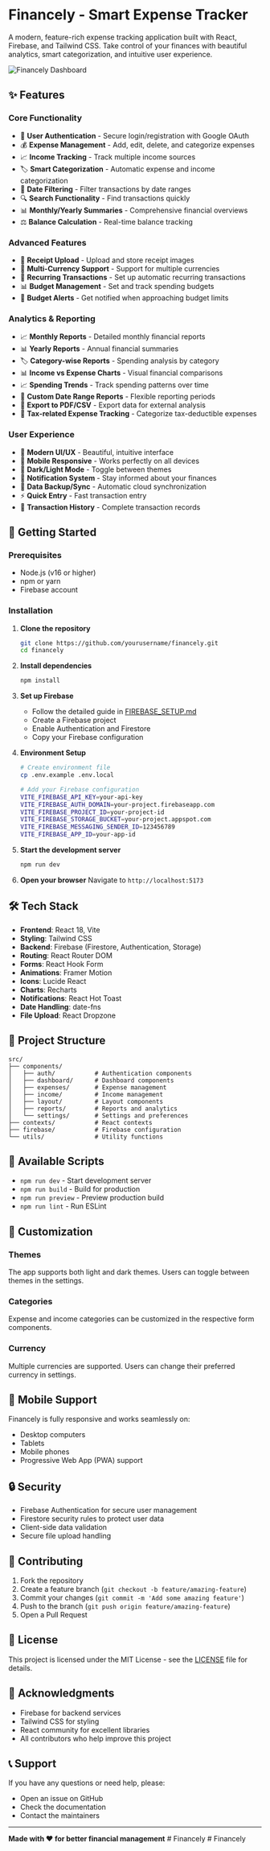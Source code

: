 # Financely - Smart Expense Tracker

A modern, feature-rich expense tracking application built with React, Firebase, and Tailwind CSS. Take control of your finances with beautiful analytics, smart categorization, and intuitive user experience.

![Financely Dashboard](https://via.placeholder.com/800x400/3B82F6/FFFFFF?text=Financely+Dashboard)

## ✨ Features

### Core Functionality

- 🔐 **User Authentication** - Secure login/registration with Google OAuth
- 💰 **Expense Management** - Add, edit, delete, and categorize expenses
- 📈 **Income Tracking** - Track multiple income sources
- 🏷️ **Smart Categorization** - Automatic expense and income categorization
- 📅 **Date Filtering** - Filter transactions by date ranges
- 🔍 **Search Functionality** - Find transactions quickly
- 📊 **Monthly/Yearly Summaries** - Comprehensive financial overviews
- ⚖️ **Balance Calculation** - Real-time balance tracking

### Advanced Features

- 📱 **Receipt Upload** - Upload and store receipt images
- 💱 **Multi-Currency Support** - Support for multiple currencies
- 🔄 **Recurring Transactions** - Set up automatic recurring transactions
- 📊 **Budget Management** - Set and track spending budgets
- 🚨 **Budget Alerts** - Get notified when approaching budget limits

### Analytics & Reporting

- 📈 **Monthly Reports** - Detailed monthly financial reports
- 📊 **Yearly Reports** - Annual financial summaries
- 🏷️ **Category-wise Reports** - Spending analysis by category
- 📊 **Income vs Expense Charts** - Visual financial comparisons
- 📈 **Spending Trends** - Track spending patterns over time
- 📅 **Custom Date Range Reports** - Flexible reporting periods
- 📄 **Export to PDF/CSV** - Export data for external analysis
- 🧾 **Tax-related Expense Tracking** - Categorize tax-deductible expenses

### User Experience

- 🎨 **Modern UI/UX** - Beautiful, intuitive interface
- 📱 **Mobile Responsive** - Works perfectly on all devices
- 🌙 **Dark/Light Mode** - Toggle between themes
- 🔔 **Notification System** - Stay informed about your finances
- 💾 **Data Backup/Sync** - Automatic cloud synchronization
- ⚡ **Quick Entry** - Fast transaction entry
- 📜 **Transaction History** - Complete transaction records

## 🚀 Getting Started

### Prerequisites

- Node.js (v16 or higher)
- npm or yarn
- Firebase account

### Installation

1. **Clone the repository**

   ```bash
   git clone https://github.com/yourusername/financely.git
   cd financely
   ```

2. **Install dependencies**

   ```bash
   npm install
   ```

3. **Set up Firebase**

   - Follow the detailed guide in [FIREBASE_SETUP.md](./FIREBASE_SETUP.md)
   - Create a Firebase project
   - Enable Authentication and Firestore
   - Copy your Firebase configuration

4. **Environment Setup**

   ```bash
   # Create environment file
   cp .env.example .env.local

   # Add your Firebase configuration
   VITE_FIREBASE_API_KEY=your-api-key
   VITE_FIREBASE_AUTH_DOMAIN=your-project.firebaseapp.com
   VITE_FIREBASE_PROJECT_ID=your-project-id
   VITE_FIREBASE_STORAGE_BUCKET=your-project.appspot.com
   VITE_FIREBASE_MESSAGING_SENDER_ID=123456789
   VITE_FIREBASE_APP_ID=your-app-id
   ```

5. **Start the development server**

   ```bash
   npm run dev
   ```

6. **Open your browser**
   Navigate to `http://localhost:5173`

## 🛠️ Tech Stack

- **Frontend**: React 18, Vite
- **Styling**: Tailwind CSS
- **Backend**: Firebase (Firestore, Authentication, Storage)
- **Routing**: React Router DOM
- **Forms**: React Hook Form
- **Animations**: Framer Motion
- **Icons**: Lucide React
- **Charts**: Recharts
- **Notifications**: React Hot Toast
- **Date Handling**: date-fns
- **File Upload**: React Dropzone

## 📁 Project Structure

```
src/
├── components/
│   ├── auth/           # Authentication components
│   ├── dashboard/      # Dashboard components
│   ├── expenses/       # Expense management
│   ├── income/         # Income management
│   ├── layout/         # Layout components
│   ├── reports/        # Reports and analytics
│   └── settings/       # Settings and preferences
├── contexts/           # React contexts
├── firebase/           # Firebase configuration
└── utils/              # Utility functions
```

## 🔧 Available Scripts

- `npm run dev` - Start development server
- `npm run build` - Build for production
- `npm run preview` - Preview production build
- `npm run lint` - Run ESLint

## 🎨 Customization

### Themes

The app supports both light and dark themes. Users can toggle between themes in the settings.

### Categories

Expense and income categories can be customized in the respective form components.

### Currency

Multiple currencies are supported. Users can change their preferred currency in settings.

## 📱 Mobile Support

Financely is fully responsive and works seamlessly on:

- Desktop computers
- Tablets
- Mobile phones
- Progressive Web App (PWA) support

## 🔒 Security

- Firebase Authentication for secure user management
- Firestore security rules to protect user data
- Client-side data validation
- Secure file upload handling

## 🤝 Contributing

1. Fork the repository
2. Create a feature branch (`git checkout -b feature/amazing-feature`)
3. Commit your changes (`git commit -m 'Add some amazing feature'`)
4. Push to the branch (`git push origin feature/amazing-feature`)
5. Open a Pull Request

## 📄 License

This project is licensed under the MIT License - see the [LICENSE](LICENSE) file for details.

## 🙏 Acknowledgments

- Firebase for backend services
- Tailwind CSS for styling
- React community for excellent libraries
- All contributors who help improve this project

## 📞 Support

If you have any questions or need help, please:

- Open an issue on GitHub
- Check the documentation
- Contact the maintainers

---

**Made with ❤️ for better financial management**
#   F i n a n c e l y  
 #   F i n a n c e l y  
 